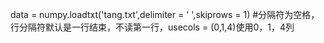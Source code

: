 data = numpy.loadtxt('tang.txt',delimiter = ' ',skiprows = 1)
#分隔符为空格，行分隔符默认是一行结束，不读第一行，usecols = (0,1,4)使用0，1，4列
